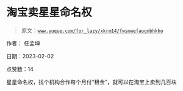 # 淘宝卖星星命名权

> 原文：[`www.yuque.com/for_lazy/xkrm14/fwsmwefaognbhkho`](https://www.yuque.com/for_lazy/xkrm14/fwsmwefaognbhkho)

作者： 任孟坤 

日期：2023-02-02 

点赞数：14 

星星命名权，找个机构合作每个月付“租金”，就可以在淘宝上卖到几百块 

